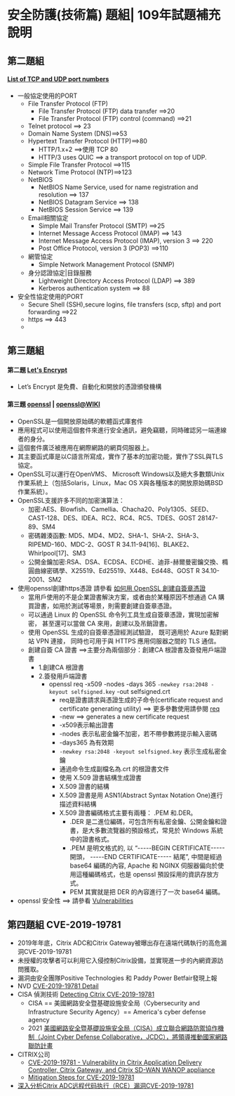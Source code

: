 # 安全防護(技術篇) 題組| 109年試題補充說明

## 第二題組
#### [List of TCP and UDP port numbers](https://en.wikipedia.org/wiki/List_of_TCP_and_UDP_port_numbers)
- 一般協定使用的PORT
  - File Transfer Protocol (FTP)
    - File Transfer Protocol (FTP) data transfer ==>20
    - File Transfer Protocol (FTP) control (command) ==>21
  - Telnet protocol ==> 23
  - Domain Name System (DNS)==>53
  - Hypertext Transfer Protocol (HTTP)==>80
    - HTTP/1.x+2  ==>使用 TCP 80 
    - HTTP/3 uses QUIC ==> a transport protocol on top of UDP. 
  - Simple File Transfer Protocol ==>115
  - Network Time Protocol (NTP)==>123
  - NetBIOS
    - NetBIOS Name Service, used for name registration and resolution ==> 137
    - NetBIOS Datagram Service ==> 138
    - NetBIOS Session Service ==> 139
  - Email相關協定
    - Simple Mail Transfer Protocol (SMTP) ==>25
    - Internet Message Access Protocol (IMAP) ==> 143
    - Internet Message Access Protocol (IMAP), version 3 ==> 220
    - Post Office Protocol, version 3 (POP3) ==>110
  - 網管協定
    - Simple Network Management Protocol (SNMP)  
  - 身分認證協定|目錄服務
    - Lightweight Directory Access Protocol (LDAP) ==> 389
    - Kerberos authentication system ==> 88
- 安全性協定使用的PORT
  - Secure Shell (SSH),secure logins, file transfers (scp, sftp) and port forwarding ==>22
  - https ==> 443
  -  
## 第三題組  
#### 第二題 [Let's Encrypt](https://letsencrypt.org/zh-tw/)
- Let’s Encrypt 是免費、自動化和開放的憑證頒發機構
#### 第三題 [openssl](https://www.openssl.org/) | [openssl@WIKI](https://zh.wikipedia.org/zh-tw/OpenSSL)
- OpenSSL是一個開放原始碼的軟體函式庫套件
- 應用程式可以使用這個套件來進行安全通訊，避免竊聽，同時確認另一端連線者的身分。
- 這個套件廣泛被應用在網際網路的網頁伺服器上。
- 其主要函式庫是以C語言所寫成，實作了基本的加密功能，實作了SSL與TLS協定。
- OpenSSL可以運行在OpenVMS、 Microsoft Windows以及絕大多數類Unix作業系統上（包括Solaris，Linux，Mac OS X與各種版本的開放原始碼BSD作業系統）。
- OpenSSL支援許多不同的加密演算法：
  - 加密:AES、Blowfish、Camellia、Chacha20、Poly1305、SEED、CAST-128、DES、IDEA、RC2、RC4、RC5、TDES、GOST 28147-89、SM4
  - 密碼雜湊函數: MD5、MD4、MD2、SHA-1、SHA-2、SHA-3、RIPEMD-160、MDC-2、GOST R 34.11-94[16]、BLAKE2、Whirlpool[17]、SM3
  - 公開金鑰加密:RSA、DSA、ECDSA、ECDHE、迪菲-赫爾曼密鑰交換、橢圓曲線密碼學、X25519、Ed25519、X448、Ed448、GOST R 34.10-2001、SM2
- 使用openssl創建https憑證 請參看 [如何用 OpenSSL 創建自簽章憑證](https://docs.azure.cn/zh-cn/articles/azure-operations-guide/application-gateway/aog-application-gateway-howto-create-self-signed-cert-via-openssl)
  - 當用戶使用的不是企業證書解決方案，或者由於某種原因不想通過 CA 購買證書，如用於測試等場景，則需要創建自簽章憑證。
  - 可以通過 Linux 的 OpenSSL 命令列工具生成自簽章憑證，實現加密解密， 甚至還可以當做 CA 來用，創建以及吊銷證書。
  - 使用 OpenSSL 生成的自簽章憑證經測試驗證， 既可適用於 Azure 點對網站 VPN 連接， 同時也可用于與 HTTPS 應用伺服器之間的 TLS 通信。
  - 創建自簽 CA 證書 ==>主要分為兩個部分：創建CA 根證書及簽發用戶端證書
    - 1.創建CA 根證書
    - 2.簽發用戶端證書
      - openssl req -x509 -nodes -days 365 `-newkey rsa:2048 -keyout selfsigned.key` -out selfsigned.crt
        - req是證書請求與憑證生成的子命令(certificate request and certificate generating utility) ==> 更多參數使用請參閱 [req](https://www.openssl.org/docs/man1.0.2/man1/openssl-req.html)
        - -new ==> generates a new certificate request
        - -x509表示輸出證書
        - -nodes 表示私密金鑰不加密，若不帶參數將提示輸入密碼
        - -days365 為有效期
        - `-newkey rsa:2048 -keyout selfsigned.key` 表示生成私密金鑰
        - 通過命令生成副檔名為.crt 的根證書文件
        - 使用 X.509 證書結構生成證書
        - X.509 證書的結構
        - X.509 證書是用 ASN1(Abstract Syntax Notation One)進行描述資料結構
        - X.509 證書編碼格式主要有兩種： .PEM 和.DER。
          - .DER 是二進位編碼，可包含所有私密金鑰、公開金鑰和證書，是大多數流覽器的預設格式，常見於 Windows 系統中的證書格式。
          - .PEM 是明文格式的, 以 “-----BEGIN CERTIFICATE----- 開頭， -----END CERTIFICATE----- 結尾”, 中間是經過 base64 編碼的內容, Apache 和 NGINX 伺服器偏向於使用這種編碼格式，也是 openssl 預設採用的資訊存放方式。
          - PEM 其實就是把 DER 的內容進行了一次 base64 編碼。
- openssl 安全性 ==> 請參看 [Vulnerabilities](https://www.openssl.org/news/vulnerabilities.html)

## 第四題組 CVE-2019-19781
- 2019年年底，Citrix ADC和Citrix Gateway被曝出存在遠端代碼執行的高危漏洞CVE-2019-19781
- 未授權的攻擊者可以利用它入侵控制Citrix設備，並實現進一步的內網資源訪問獲取。
- 漏洞由安全團隊Positive Technologies 和 Paddy Power Betfair發現上報
- NVD [CVE-2019-19781 Detail](https://nvd.nist.gov/vuln/detail/CVE-2019-19781)
- CISA 偵測技術 [Detecting Citrix CVE-2019-19781](https://www.cisa.gov/news-events/cybersecurity-advisories/aa20-031a)
  - CISA == 美國網路安全暨基礎設施安全局（Cybersecurity and Infrastructure Security Agency）== America's cyber defense agency
  - 2021 [美國網路安全暨基礎設施安全局（CISA）成立聯合網路防禦協作機制（Joint Cyber Defense Collaborative，JCDC），將領導推動國家網路聯防計畫](https://stli.iii.org.tw/article-detail.aspx?no=55&tp=1&d=8711)
- CITRIX公司
  - [CVE-2019-19781 - Vulnerability in Citrix Application Delivery Controller, Citrix Gateway, and Citrix SD-WAN WANOP appliance](https://support.citrix.com/article/CTX267027/cve201919781-vulnerability-in-citrix-application-delivery-controller-citrix-gateway-and-citrix-sdwan-wanop-appliance)
  - [Mitigation Steps for CVE-2019-19781](https://support.citrix.com/article/CTX267679/mitigation-steps-for-cve201919781)
- [深入分析Citrix ADC远程代码执行（RCE）漏洞CVE-2019-19781](https://www.freebuf.com/vuls/227319.html)
